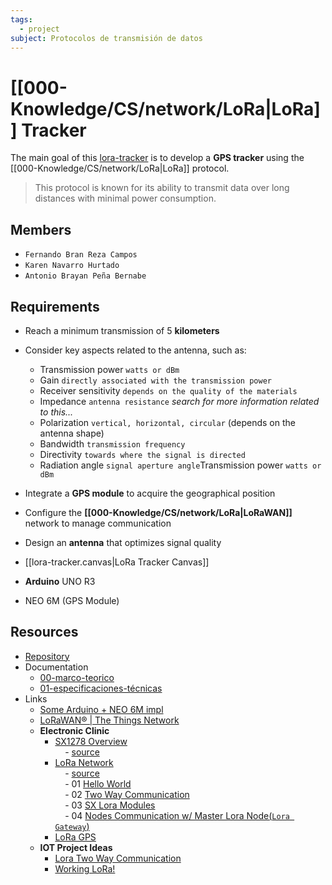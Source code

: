 ```yaml
---
tags:
  - project
subject: Protocolos de transmisión de datos
---
```

# [[000-Knowledge/CS/network/LoRa|LoRa]] Tracker

The main goal of this [lora-tracker](https://github.com/Yrrrrrf/lora-tracker) is to develop a **GPS tracker** using the [[000-Knowledge/CS/network/LoRa|LoRa]] protocol.

>This protocol is known for its ability to transmit data over long distances with minimal power consumption.

## Members
- `Fernando Bran Reza Campos`
- `Karen Navarro Hurtado`
- `Antonio Brayan Peña Bernabe`

## Requirements
- Reach a minimum transmission of $5$ **kilometers**
- Consider key aspects related to the antenna, such as:
	- Transmission power `watts or dBm`
	- Gain `directly associated with the transmission power`
	- Receiver sensitivity `depends on the quality of the materials`
	- Impedance `antenna resistance` *search for more information related to this...*
	- Polarization `vertical, horizontal, circular` (depends on the antenna shape)
	- Bandwidth `transmission frequency`
	- Directivity `towards where the signal is directed`
	- Radiation angle `signal aperture angle`Transmission power `watts or dBm`
- Integrate a **GPS module** to acquire the geographical position
- Configure the **[[000-Knowledge/CS/network/LoRa|LoRaWAN]]** network to manage communication
- Design an **antenna** that optimizes signal quality

- [[lora-tracker.canvas|LoRa Tracker Canvas]]
- **Arduino** UNO R3
- NEO 6M (GPS Module)

## Resources
- [Repository](https://github.com/Yrrrrrf/lora-tracker)
- Documentation
	- [00-marco-teorico](00-marco-teorico.md)
	- [01-especificaciones-técnicas](01-especificaciones-técnicas.md)
- Links
	- [Some Arduino + NEO 6M impl](https://www.youtube.com/watch?v=GYYpqHZIG1A)
	- [LoRaWAN® | The Things Network](https://www.thethingsnetwork.org/docs/lorawan/)
	-  **Electronic Clinic**
		- [SX1278 Overview](https://www.youtube.com/watch?v=r-jwNlMQPIk)  
		    - [source](https://www.electroniclinic.com/lora-sx1278-arduino-hello-world-sensor-monitoring-projects/)
		- [LoRa Network](https://www.youtube.com/watch?v=BeWbStpLirU)  
		    - [source](https://www.electroniclinic.com/lora-network-master-arduino-lora-to-multiple-arduino-lora-nodes-lora-end-nodes/)  
		    - 01 [Hello World](https://www.youtube.com/watch?v=r-jwNlMQPIk)  
		    - 02 [Two Way Communication](https://www.youtube.com/watch?v=feWnciEnaBA)  
		    - 03 [SX Lora Modules](https://www.youtube.com/watch?v=wUF9ysBEHfo)  
		    - 04 [Nodes Communication w/ Master Lora Node(`Lora Gateway`)](https://www.youtube.com/watch?v=tXoAa_II2OY)  
		- [LoRa GPS](https://www.youtube.com/watch?v=d5zfD6ekRYA)
	- **IOT Project Ideas**
		- [Lora Two Way Communication](https://iotprojectsideas.com/lora-based-two-way-wireless-communication-system-with-arduino/)
		- [Working LoRa!](https://www.youtube.com/watch?v=08WNTuHj_QU)

